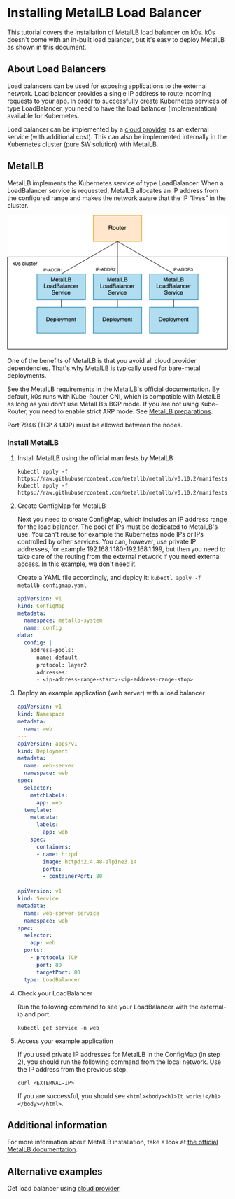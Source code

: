 # Installing MetalLB Load Balancer

This tutorial covers the installation of MetalLB load balancer on k0s. k0s doesn't come with an in-built load balancer, but it's easy to deploy MetalLB as shown in this document.

## About Load Balancers

Load balancers can be used for exposing applications to the external network. Load balancer provides a single IP address to route incoming requests to your app. In order to successfully create Kubernetes services of type LoadBalancer, you need to have the load balancer (implementation) available for Kubernetes.

Load balancer can be implemented by a [cloud provider](../cloud-providers.md) as an external service (with additional cost). This can also be implemented internally in the Kubernetes cluster (pure SW solution) with MetalLB.

## MetalLB

MetalLB implements the Kubernetes service of type LoadBalancer. When a LoadBalancer service is requested, MetalLB allocates an IP address from the configured range and makes the network aware that the IP “lives” in the cluster.

![k0s_metallb_loadbalancer](../img/k0s_metallb_loadbalancer.png)

One of the benefits of MetalLB is that you avoid all cloud provider dependencies. That's why MetalLB is typically used for bare-metal deployments.

See the MetalLB requirements in the [MetalLB's official documentation](https://metallb.universe.tf/#requirements). By default, k0s runs with Kube-Router CNI, which is compatible with MetalLB as long as you don't use MetalLB’s BGP mode. If you are not using Kube-Router, you need to enable strict ARP mode. See [MetalLB preparations](https://metallb.universe.tf/installation/#preparation).

Port 7946 (TCP & UDP) must be allowed between the nodes.

### Install MetalLB

1. Install MetalLB using the official manifests by MetalLB

    ```shell
    kubectl apply -f https://raw.githubusercontent.com/metallb/metallb/v0.10.2/manifests/namespace.yaml
    kubectl apply -f https://raw.githubusercontent.com/metallb/metallb/v0.10.2/manifests/metallb.yaml
    ```

2. Create ConfigMap for MetalLB

    Next you need to create ConfigMap, which includes an IP address range for the load balancer. The pool of IPs must be dedicated to MetalLB's use. You can't reuse for example the Kubernetes node IPs or IPs controlled by other services. You can, however, use private IP addresses, for example 192.168.1.180-192.168.1.199, but then you need to take care of the routing from the external network if you need external access. In this example, we don't need it.

    Create a YAML file accordingly, and deploy it: ```kubectl apply -f metallb-configmap.yaml```

    ```YAML
    apiVersion: v1
    kind: ConfigMap
    metadata:
      namespace: metallb-system
      name: config
    data:
      config: |
        address-pools:
        - name: default
          protocol: layer2
          addresses:
          - <ip-address-range-start>-<ip-address-range-stop>
    ```

3. Deploy an example application (web server) with a load balancer

    ```YAML
    apiVersion: v1
    kind: Namespace
    metadata:
      name: web
    ---
    apiVersion: apps/v1
    kind: Deployment
    metadata:
      name: web-server
      namespace: web
    spec:
      selector:
        matchLabels:
          app: web
      template:
        metadata:
          labels:
            app: web
        spec:
          containers:
          - name: httpd
            image: httpd:2.4.48-alpine3.14
            ports:
            - containerPort: 80
    ---
    apiVersion: v1
    kind: Service
    metadata:
      name: web-server-service
      namespace: web
    spec:
      selector:
        app: web
      ports:
        - protocol: TCP
          port: 80
          targetPort: 80
      type: LoadBalancer
    ```

4. Check your LoadBalancer

    Run the following command to see your LoadBalancer with the external-ip and port.

    ```shell
    kubectl get service -n web
    ```

5. Access your example application

    If you used private IP addresses for MetalLB in the ConfigMap (in step 2), you should run the following command from the local network. Use the IP address from the previous step.

    ```shell
    curl <EXTERNAL-IP>
    ```

    If you are successful, you should see ```<html><body><h1>It works!</h1></body></html>```.

## Additional information

For more information about MetalLB installation, take a look at [the official MetalLB documentation](https://metallb.universe.tf/installation/).

## Alternative examples

Get load balancer using [cloud provider](../cloud-providers.md).